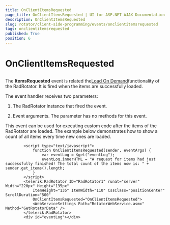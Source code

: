 ```yaml
---
title: OnClientItemsRequested
page_title: OnClientItemsRequested | UI for ASP.NET AJAX Documentation
description: OnClientItemsRequested
slug: rotator/client-side-programming/events/onclientitemsrequested
tags: onclientitemsrequested
published: True
position: 6
---
```


# OnClientItemsRequested



## 

The __ItemsRequested__ event is related the[Load On Demand](http://demos.telerik.com/aspnet-ajax/rotator/examples/loadondemand/defaultcs.aspx)functionality of the RadRotator. It is fired when the items are successfully loaded.

The event handler receives two parameters:

1. The RadRotator instance that fired the event.

1. Event arguments. The parameter has no methods for this event.

This event can be used for executing custom code after the items of the RadRotator are loaded. The example below demonstrates how to show a count of all items every time new ones are loaded.

````ASPNET
		<script type="text/javascript">
			function OnClientItemsRequested(sender, eventArgs) {
				var eventLog = $get("eventLog");
				eventLog.innerHTML = "A request for items had just successfully finished! The total count of the items now is: " + sender.get_items().length;
			}
		</script>
		<telerik:RadRotator ID="RadRotator1" runat="server" Width="220px" Height="135px"
			ItemHeight="135" ItemWidth="110" CssClass="positionCenter" ScrollDuration="500"
			OnClientItemsRequested="OnClientItemsRequested">
			<WebServiceSettings Path="RotatorWebService.asmx" Method="GetRotatorData" />
		</telerik:RadRotator>
		<div id="eventLog"></div>
````


